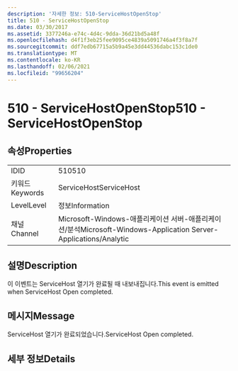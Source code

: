 ```yaml
---
description: '자세한 정보: 510-ServiceHostOpenStop'
title: 510 - ServiceHostOpenStop
ms.date: 03/30/2017
ms.assetid: 3377246a-e74c-4d4c-9dda-36d21bd5a48f
ms.openlocfilehash: d4f1f3eb25fee9095ce4839a5091746a4f3f8a7f
ms.sourcegitcommit: ddf7edb67715a5b9a45e3dd44536dabc153c1de0
ms.translationtype: MT
ms.contentlocale: ko-KR
ms.lasthandoff: 02/06/2021
ms.locfileid: "99656204"
---
```

# <a name="510---servicehostopenstop"></a><span data-ttu-id="8c81e-103">510 - ServiceHostOpenStop</span><span class="sxs-lookup"><span data-stu-id="8c81e-103">510 - ServiceHostOpenStop</span></span>

## <a name="properties"></a><span data-ttu-id="8c81e-104">속성</span><span class="sxs-lookup"><span data-stu-id="8c81e-104">Properties</span></span>  
  
|||  
|-|-|  
|<span data-ttu-id="8c81e-105">ID</span><span class="sxs-lookup"><span data-stu-id="8c81e-105">ID</span></span>|<span data-ttu-id="8c81e-106">510</span><span class="sxs-lookup"><span data-stu-id="8c81e-106">510</span></span>|  
|<span data-ttu-id="8c81e-107">키워드</span><span class="sxs-lookup"><span data-stu-id="8c81e-107">Keywords</span></span>|<span data-ttu-id="8c81e-108">ServiceHost</span><span class="sxs-lookup"><span data-stu-id="8c81e-108">ServiceHost</span></span>|  
|<span data-ttu-id="8c81e-109">Level</span><span class="sxs-lookup"><span data-stu-id="8c81e-109">Level</span></span>|<span data-ttu-id="8c81e-110">정보</span><span class="sxs-lookup"><span data-stu-id="8c81e-110">Information</span></span>|  
|<span data-ttu-id="8c81e-111">채널</span><span class="sxs-lookup"><span data-stu-id="8c81e-111">Channel</span></span>|<span data-ttu-id="8c81e-112">Microsoft-Windows-애플리케이션 서버-애플리케이션/분석</span><span class="sxs-lookup"><span data-stu-id="8c81e-112">Microsoft-Windows-Application Server-Applications/Analytic</span></span>|  
  
## <a name="description"></a><span data-ttu-id="8c81e-113">설명</span><span class="sxs-lookup"><span data-stu-id="8c81e-113">Description</span></span>  

 <span data-ttu-id="8c81e-114">이 이벤트는 ServiceHost 열기가 완료될 때 내보내집니다.</span><span class="sxs-lookup"><span data-stu-id="8c81e-114">This event is emitted when ServiceHost Open completed.</span></span>  
  
## <a name="message"></a><span data-ttu-id="8c81e-115">메시지</span><span class="sxs-lookup"><span data-stu-id="8c81e-115">Message</span></span>  

 <span data-ttu-id="8c81e-116">ServiceHost 열기가 완료되었습니다.</span><span class="sxs-lookup"><span data-stu-id="8c81e-116">ServiceHost Open completed.</span></span>  
  
## <a name="details"></a><span data-ttu-id="8c81e-117">세부 정보</span><span class="sxs-lookup"><span data-stu-id="8c81e-117">Details</span></span>
